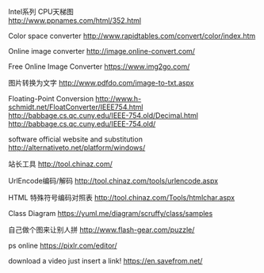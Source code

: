 Intel系列 CPU天梯图    
http://www.ppnames.com/html/352.html

Color space converter
 http://www.rapidtables.com/convert/color/index.htm

Online image converter
http://image.online-convert.com/

Free Online Image Converter
https://www.img2go.com/

图片转换为文字
http://www.pdfdo.com/image-to-txt.aspx

Floating-Point Conversion
http://www.h-schmidt.net/FloatConverter/IEEE754.html   
http://babbage.cs.qc.cuny.edu/IEEE-754.old/Decimal.html   
http://babbage.cs.qc.cuny.edu/IEEE-754.old/   

software official website and substitution
http://alternativeto.net/platform/windows/

站长工具
http://tool.chinaz.com/

UrlEncode编码/解码
http://tool.chinaz.com/tools/urlencode.aspx   

HTML 特殊符号编码对照表
http://tool.chinaz.com/Tools/htmlchar.aspx

Class Diagram
https://yuml.me/diagram/scruffy/class/samples

自己做个图来让别人拼 
http://www.flash-gear.com/puzzle/

ps online
https://pixlr.com/editor/

download a video just insert a link!
https://en.savefrom.net/
